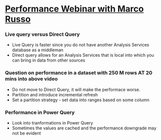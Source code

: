 # [Performance Webinar with Marco Russo](https://www.youtube.com/watch?v=C63Jq5-C5go)

### Live query versus Direct Query
- Live Query is faster since you do not have another Analysis Services database as a middleman
- Direct query allows for an Analysis Services that is local into which you can bring in data from other sources

### Question on performance in a dataset with 250 M rows AT 20 mins into above video
  - Do not move to Direct Query, it will make the performace worse.
  - Partition and introduce incremental refresh
  - Set a partition strategy - set data into ranges based on some column

### Performance in Power Query
  - Look into tranformations in Power Query
  - Sometimes the values are cached and the performance downgrade may not be evident
  


